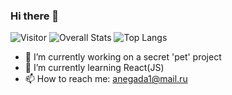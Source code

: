 ### Hi there 👋

![Visitor](https://visitor-badge.laobi.icu/badge?page_id=username.GlebVarVar)
![Overall Stats](https://github-readme-stats.vercel.app/api?username=GlebVarVar&count_private=true&show_icons=true&hide=contribs)
![Top Langs](https://github-readme-stats.vercel.app/api/top-langs/?username=GlebVarVar&layout=compact&hide=Python)

- 🔭 I’m currently working on a secret 'pet' project
- 🌱 I’m currently learning React(JS)
- 📫 How to reach me: anegada1@mail.ru



